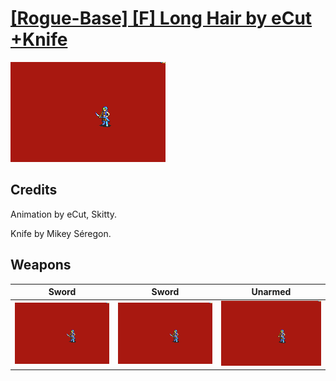 # [\[Rogue-Base\] \[F\] Long Hair by eCut +Knife](./)

<img src="./1.%20Sword/Sword_000.png" alt="[Rogue-Base] [F] Long Hair by eCut +Knife standing" />

## Credits

Animation by eCut, Skitty. 

Knife by Mikey Séregon.

## Weapons


|Sword |Sword |Unarmed |
|  :---: | :---: | :---: |
| <img alt="Sword animation" src="./1.%20Sword/Sword.gif" /> | <img alt="Sword animation" src="./1.%20Sword%20(Knife)/Sword.gif" /> | <img alt="Unarmed animation" src="./8.%20Unarmed/Unarmed.gif" /> |
